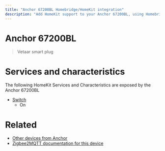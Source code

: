 ```yaml
---
title: "Anchor 67200BL Homebridge/HomeKit integration"
description: "Add HomeKit support to your Anchor 67200BL, using Homebridge, Zigbee2MQTT and homebridge-z2m."
---
```

<!---
This file has been GENERATED using src/docgen/docgen.ts
DO NOT EDIT THIS FILE MANUALLY!
-->
# Anchor 67200BL
> Vetaar smart plug


# Services and characteristics
The following HomeKit Services and Characteristics are exposed by
the Anchor 67200BL

* [Switch](../../switch.md)
  * On


# Related
* [Other devices from Anchor](../index.md#anchor)
* [Zigbee2MQTT documentation for this device](https://www.zigbee2mqtt.io/devices/67200BL.html)